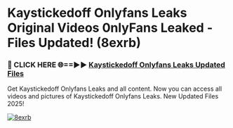 # Kaystickedoff Onlyfans Leaks Original Videos 0nlyFans Leaked - Files Updated! (8exrb)

<h3>🔴 CLICK HERE 🌐==►► <a href="https://tinyurl.com/2wckxsce" rel="nofollow">Kaystickedoff Onlyfans Leaks Updated Files</a></h3>

Get Kaystickedoff Onlyfans Leaks and all content. Now you can access all videos and pictures of Kaystickedoff Onlyfans Leaks. New Updated Files 2025!

[![8exrb](https://i.imgur.com/AFduVYN.gif)](https://tinyurl.com/2wckxsce)
